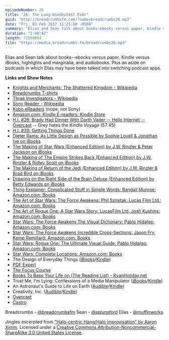 ```yaml
---
episodeNumber: 26
title: "26: The Long-Windestest Ever"
guid: "http://breadcrumbsfm.com/?name=breadcrumbs26.mp3"
date: "Fri, 03 Feb 2017 11:25:00 -0500"
summary: "Elias and Sean talk about books—ebooks versus paper, Kindle versus iBooks, highlights and marginalia, and audiobooks. Plus an aside on podcasts in which Elias may have been talked into switching podcast apps."
duration: "1:40:42"
length: 72509904
file: "https://media.breadcrumbs.fm/breadcrumbs26.mp3"
---
```

Elias and Sean talk about books--ebooks versus paper, Kindle versus iBooks, highlights and marginalia, and audiobooks. Plus an aside on podcasts in which Elias may have been talked into switching podcast apps.

**Links and Show Notes** 
- [ Knights and Merchants: The Shattered Kingdom - Wikipedia](https://en.wikipedia.org/wiki/Knights_and_Merchants:_The_Shattered_Kingdom?wprov=sfsi1)
- [Breadcrumbs T-shirts](http://d.pr/i/13W9)
- [Three Investigators - Wikipedia](https://en.wikipedia.org/wiki/Three_Investigators?wprov=sfsi1)
- [Sony Reader - Wikipedia](https://en.wikipedia.org/wiki/Sony_Reader?wprov=sfsi1)
- [Kobo eReaders](https://us.kobobooks.com/collections/ereaders) (nope, not Sony)
- [ Amazon.com: Kindle E-readers: Kindle Store](https://www.amazon.com/Amazon-Kindle-Ereader-Family/b/ref=nav_shopall_1_ods_eink_catp?ie=UTF8&node=6669702011)
- [H.I. #26: Brady Had Dinner With Darth Vader -- Hello Internet -- Overcast](https://overcast.fm/+BgMUBbN7U/3465) -- Grey hates the Kindle Voyage (57:45)
- [H.I. #39: Getting Things Done](http://www.hellointernet.fm/podcast/39)
- [Dieter Rams: As Little Design as Possible by Sophie Lovell & Jonathan Ive on iBooks](https://itun.es/us/5a0A0.l)
- [The Making of Star Wars (Enhanced Edition) by J.W. Rinzler & Peter Jackson on iBooks](https://itun.es/us/Mtm4N.l)
- [The Making of The Empire Strikes Back (Enhanced Edition) by J.W. Rinzler & Ridley Scott on iBooks](https://itun.es/us/dcm4N.l)
- [The Making of Return of the Jedi (Enhanced Edition) by J.W. Rinzler & Brad Bird on iBooks](https://itun.es/us/4sm4N.l)
- [Drawing on the Right Side of the Brain Deluxe (Enhanced Edition) by Betty Edwards on iBooks](https://itun.es/us/OKFQE.l)
- [Thing Explainer: Complicated Stuff in Simple Words: Randall Munroe: Amazon.com: Books](http://www.amazon.com/dp/0544668251/?tag=breadcrumbsfm-20)
- [The Art of Star Wars: The Force Awakens: Phil Szostak, Lucas Film Ltd.: Amazon.com: Books](http://www.amazon.com/dp/1419717804/?tag=breadcrumbsfm-20)
- [The Art of Rogue One: A Star Wars Story: LucasFilm Ltd, Josh Kushins: Amazon.com: Books](http://www.amazon.com/dp/1419722255/?tag=breadcrumbsfm-20)
- [Star Wars: The Force Awakens The Visual Dictionary: Pablo Hidalgo: Amazon.com: Books](http://www.amazon.com/dp/1465438165/?tag=breadcrumbsfm-20)
- [Star Wars: The Force Awakens Incredible Cross-Sections: Jason Fry, Kemp Remillard: Amazon.com: Books](http://www.amazon.com/dp/1465438157/?tag=breadcrumbsfm-20)
- [Star Wars: Rogue One: The Ultimate Visual Guide: Pablo Hidalgo: Amazon.com: Books](http://www.amazon.com/dp/146545263X/?tag=breadcrumbsfm-20)
- [Star Wars: Complete Locations: Amazon.com: Books](http://www.amazon.com/dp/1465452729/?tag=breadcrumbsfm-20)
- The Design of Everyday Things ([iBooks](https://itun.es/us/TwCxO.l)/[Kindle](http://www.amazon.com/dp/B00E257T6C/?tag=breadcrumbsfm-20))
- [ PDF Expert](https://geo.itunes.apple.com/us/app/pdf-expert-edit-annotate-sign/id743974925)
- [The Focus Course](https://thefocuscourse.com/)
- [Books To Base Your Life on (The Reading List) - RyanHoliday.net](https://ryanholiday.net/reading-list/)
- Trust Me, I'm Lying: Confessions of a Media Manipulator ([iBooks](https://itun.es/us/smlZD.l)/[Kindle](http://www.amazon.com/dp/B0074VTHH0/?tag=breadcrumbsfm-20))
- An Astronaut's Guide to Life on Earth ([Audible](http://www.audible.com/pd/Bios-Memoirs/An-Astronauts-Guide-to-Life-on-Earth-Audiobook/B00G9QR048/ref=a_search_c4_1_1_srTtl?qid=1486152316&sr=1-1)/[Kindle](http://www.amazon.com/dp/B00DTUHIDA/?tag=breadcrumbsfm-20))
- Creativity, Inc. ([Audible](http://www.audible.com/pd/Business/Creativity-Inc-Audiobook/B00IPK3BWQ/ref=a_search_c4_1_1_srTtl?qid=1486152506&sr=1-1)/[Kindle](http://www.amazon.com/dp/B00FUZQYBO/?tag=breadcrumbsfm-20))
- [ Overcast](https://geo.itunes.apple.com/us/app/overcast-podcast-player/id888422857)
- [ Castro](https://geo.itunes.apple.com/us/app/castro-podcast-player/id1080840241)

Breadcrumbs - [@breadcrumbsfm](https://twitter.com/breadcrumbsfm) Sean - [@splunsford](https://twitter.com/splunsford) Elias - [@muffinworks](https://twitter.com/muffinworks)

Jingles excerpted from [ "Halo-centric Hang/Halo improvisation" by Aaron Ximm](http://freemusicarchive.org/music/aaron_ximm/handpans_and_the_hang/). Licensed under a [Creative Commons Attribution-Noncommercial-ShareAlike 3.0 United States License](http://creativecommons.org/licenses/by-nc-sa/3.0/us/).